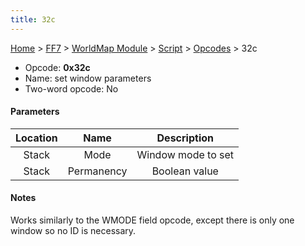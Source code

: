 ```yaml
---
title: 32c
---
```


[Home](/Main%20Page.md) > [FF7](/FF7.md) > [WorldMap Module](/FF7/WorldMap%20Module.md) > [Script](/FF7/WorldMap%20Module/Script.md) > [Opcodes](/FF7/WorldMap%20Module/Script/Opcodes.md) > 32c

-   Opcode: **0x32c**
-   Name: set window parameters
-   Two-word opcode: No

#### Parameters

| Location |    Name    |    Description     |
|:--------:|:----------:|:------------------:|
|  Stack   |    Mode    | Window mode to set |
|  Stack   | Permanency |   Boolean value    |

#### Notes

Works similarly to the WMODE field opcode, except there is only one
window so no ID is necessary.
